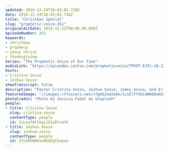 ```yaml
---
updated: 2018-12-24T18:43:02.738Z
date: 2018-12-24T18:43:02.738Z
title: "Christmas Special"
slug: "prophetic-voice-351"
originalAirDate: 2018-12-22T00:00:00.000Z
episodeNumber: 351
keywords:
- christmas
- prophecy
- jesus christ
- thanksgiving
Series: "The Prophetic Voice of Our Time"
audioLink: "https://episodes.castos.com/propheticvoice/TPVOT-E351-18-12-22-23-Christmas-Special.mp3"
hosts:
- Cristina Sosso
- Joshua Sosso
showTranscript: false
description: "Pastor Cristina Sosso, Joshua Sosso, James Sosso, and Ericka Sosso reflect on the personal significance of Christmas (past and present).\n\nIsaiah 9:6-7 “For unto us a child is born, unto us a son is given, and the government will be upon His shoulders. And He will be called Wonderful Counselor, Mighty God, Everlasting Father, Prince of Peace. Of the increase of His government and peace there will be no end. He will reign on the throne of David and over his kingdom, to establish and sustain it with justice and righteousness from that time and forevermore. The zeal of the LORD of Hosts will accomplish this.”\n\nLuke 2:34-35 “Then Simeon blessed them and said to His mother Mary: “Behold, this Child is appointed to cause the rise and fall of many in Israel, and to be a sign that will be spoken against, so that the thoughts of many hearts will be revealed—and a sword will pierce your soul as well.”"
featuredImage: "//images.ctfassets.net/vfgh62eq5a4k/1z1ElfYSHi4W6OAsKGSQQE/95f2c9f901d4580daf7f5914a22a560b/jessica-fadel-1189781-unsplash.jpg"
photoCredit: "Photo by Jessica Fadel on Unsplash"
people:
- title: Cristina Sosso
  slug: cristina-sosso
  contentType: people
  id: 3zLvufAtlKgiiGIaEYs4S4
- title: Joshua Sosso
  slug: joshua-sosso
  contentType: people
  id: 2fn2KHOWEow0K6EqCkaywa
---
```

